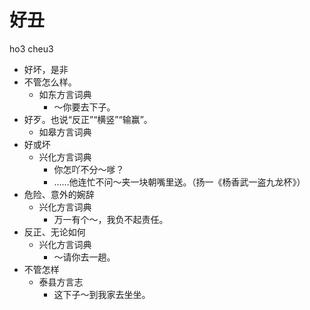 









# 好丑
ho3 cheu3
+ 好坏，是非
+ 不管怎么样。
  * 如东方言词典
    - ～你要去下子。
+ 好歹。也说“反正”“横竖”“输赢”。
  * 如皋方言词典
+ 好或坏
  * 兴化方言词典
    - 你怎吖不分～嗲？
    - ……他连忙不问～夹一块朝嘴里送。（扬一《杨香武一盗九龙杯》）
+ 危险、意外的婉辞
  * 兴化方言词典
    - 万一有个～，我负不起责任。
+ 反正、无论如何
  * 兴化方言词典
    - ～请你去一趟。
+ 不管怎样
  * 泰县方言志
    - 这下子～到我家去坐坐。
